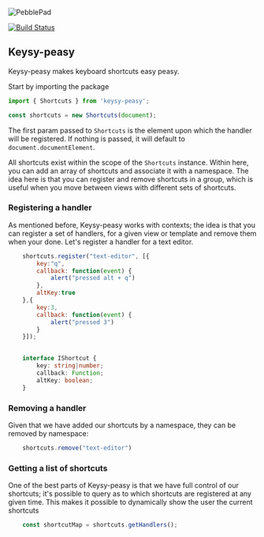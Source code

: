 ![PebblePad](https://www.pebblepad.co.uk/images/logo/logo.png)

[![Build Status](https://travis-ci.org/PebblePad/keysy-peasy.svg?branch=master)](https://travis-ci.org/PebblePad/keysy-peasy)

## Keysy-peasy
Keysy-peasy makes keyboard shortcuts easy peasy.


Start by importing the package
```JavaScript
import { Shortcuts } from 'keysy-peasy';

const shortcuts = new Shortcuts(document);
```
The first param passed to `Shortcuts` is the element upon which the handler will be registered. If nothing is passed, it will default to `document.documentElement`.

All shortcuts exist within the scope of the `Shortcuts` instance. Within here, you can add an array of shortcuts and associate it with a namespace. 
The idea here is that you can register and remove shortcuts in a group, which is useful when you move between views with different sets of shortcuts.

### Registering a handler
As mentioned before, Keysy-peasy works with contexts; the idea is that you can register a set of handlers, for a given view or template and remove them when your done. Let's register a handler for a text editor.

```JavaScript
    shortcuts.register("text-editor", [{
        key:"q",
        callback: function(event) {
            alert("pressed alt + q")
        },
        altKey:true
    },{
        key:3,
        callback: function(event) {
            alert("pressed 3")
        }
    }]);
    
```


```Typescript
    interface IShortcut {
        key: string|number;
        callback: Function;
        altKey: boolean;
    }
```
### Removing a handler
Given that we have added our shortcuts by a namespace, they can be removed by namespace:
```JavaScript
    shortcuts.remove("text-editor")
```
### Getting a list of shortcuts
One of the best parts of Keysy-peasy is that we have full control of our shortcuts; it's possible to query as to which shortcuts are registered at any given time. This makes it possible to dynamically show the user the current shortcuts

```JavaScript
    const shortcutMap = shortcuts.getHandlers();
```
